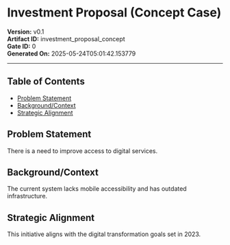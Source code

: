# Investment Proposal (Concept Case)

**Version:** v0.1  \
**Artifact ID:** investment_proposal_concept  \
**Gate ID:** 0  \
**Generated On:** 2025-05-24T05:01:42.153779

---
## Table of Contents
- [ Problem Statement](#-problem-statement)
- [ Background/Context](#-background/context)
- [ Strategic Alignment](#-strategic-alignment)

## Problem Statement

There is a need to improve access to digital services.

## Background/Context

The current system lacks mobile accessibility and has outdated infrastructure.

## Strategic Alignment

This initiative aligns with the digital transformation goals set in 2023.